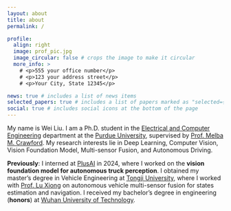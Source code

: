 ```yaml
---
layout: about
title: about
permalink: /

profile:
  align: right
  image: prof_pic.jpg
  image_circular: false # crops the image to make it circular
  more_info: >
    # <p>555 your office number</p>
    # <p>123 your address street</p>
    # <p>Your City, State 12345</p>

news: true # includes a list of news items
selected_papers: true # includes a list of papers marked as "selected={true}"
social: true # includes social icons at the bottom of the page
---
```


My name is Wei Liu. I am a Ph.D. student in the [Electrical and Computer Engineering](https://engineering.purdue.edu/ECE) department at the [Purdue University](https://www.purdue.edu/), supervised by [Prof. Melba M. Crawford](https://engineering.purdue.edu/Engr/People/ptProfile?resource_id=12521). My research interests lie in Deep Learning, Computer Vision, Vision Foundation Model, Multi-sensor Fusion, and Autonomous Driving.

**Previously**: I interned at [PlusAI](https://plus.ai/) in 2024, where I worked on the **vision foundation model for autonomous truck perception**. I obtained my master’s degree in Vehicle Engineering at [Tongji University](https://en.tongji.edu.cn/p/#/), where I worked with [Prof. Lu Xiong](https://ieeexplore.ieee.org/author/37401835800) on autonomous vehicle multi-sensor fusion for states estimation and navigation. I received my bachelor’s degree in engineering (**honors**) at [Wuhan University of Technology](http://english.whut.edu.cn/).
